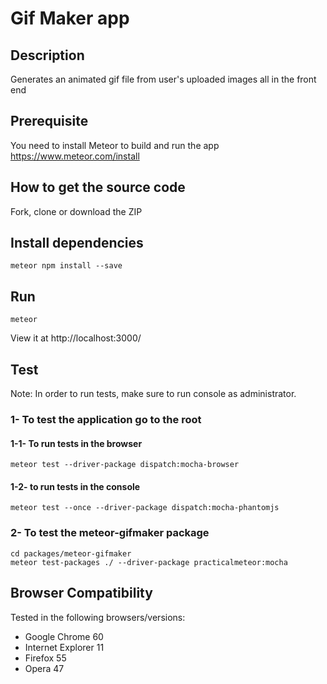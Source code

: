 # Gif Maker app

## Description
Generates an animated gif file from user's uploaded images all in the front end

## Prerequisite
   You need to install Meteor to build and run the app
    https://www.meteor.com/install

## How to get the source code
Fork, clone or download the ZIP

## Install dependencies
```range
meteor npm install --save
```
## Run
 ```range
 meteor
```
View it at http://localhost:3000/

## Test
 Note: In order to run tests, make sure to run console as administrator.

### 1- To test the application go to the root

#### 1-1- To run tests in the browser
 ```range
 meteor test --driver-package dispatch:mocha-browser
 ```
#### 1-2- to run tests in the console
 ```range
 meteor test --once --driver-package dispatch:mocha-phantomjs
 ```
### 2- To test the meteor-gifmaker package
 ```range
 cd packages/meteor-gifmaker
 meteor test-packages ./ --driver-package practicalmeteor:mocha
```

## Browser Compatibility
Tested in the following browsers/versions:
* Google Chrome 60
* Internet Explorer 11
* Firefox 55
* Opera 47